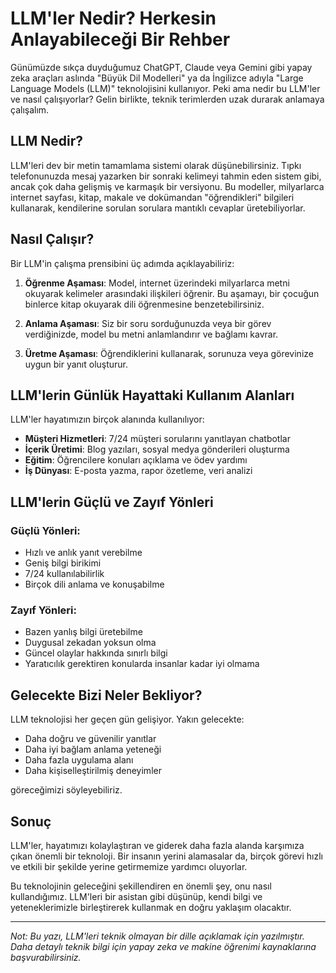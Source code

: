# LLM'ler Nedir? Herkesin Anlayabileceği Bir Rehber

Günümüzde sıkça duyduğumuz ChatGPT, Claude veya Gemini gibi yapay zeka araçları aslında "Büyük Dil Modelleri" ya da İngilizce adıyla "Large Language Models (LLM)" teknolojisini kullanıyor. Peki ama nedir bu LLM'ler ve nasıl çalışıyorlar? Gelin birlikte, teknik terimlerden uzak durarak anlamaya çalışalım.

## LLM Nedir?

LLM'leri dev bir metin tamamlama sistemi olarak düşünebilirsiniz. Tıpkı telefonunuzda mesaj yazarken bir sonraki kelimeyi tahmin eden sistem gibi, ancak çok daha gelişmiş ve karmaşık bir versiyonu. Bu modeller, milyarlarca internet sayfası, kitap, makale ve dokümandan "öğrendikleri" bilgileri kullanarak, kendilerine sorulan sorulara mantıklı cevaplar üretebiliyorlar.

## Nasıl Çalışır?

Bir LLM'in çalışma prensibini üç adımda açıklayabiliriz:

1. **Öğrenme Aşaması**: Model, internet üzerindeki milyarlarca metni okuyarak kelimeler arasındaki ilişkileri öğrenir. Bu aşamayı, bir çocuğun binlerce kitap okuyarak dili öğrenmesine benzetebilirsiniz.

2. **Anlama Aşaması**: Siz bir soru sorduğunuzda veya bir görev verdiğinizde, model bu metni anlamlandırır ve bağlamı kavrar.

3. **Üretme Aşaması**: Öğrendiklerini kullanarak, sorunuza veya görevinize uygun bir yanıt oluşturur.

## LLM'lerin Günlük Hayattaki Kullanım Alanları

LLM'ler hayatımızın birçok alanında kullanılıyor:

- **Müşteri Hizmetleri**: 7/24 müşteri sorularını yanıtlayan chatbotlar
- **İçerik Üretimi**: Blog yazıları, sosyal medya gönderileri oluşturma
- **Eğitim**: Öğrencilere konuları açıklama ve ödev yardımı
- **İş Dünyası**: E-posta yazma, rapor özetleme, veri analizi

## LLM'lerin Güçlü ve Zayıf Yönleri

### Güçlü Yönleri:

- Hızlı ve anlık yanıt verebilme
- Geniş bilgi birikimi
- 7/24 kullanılabilirlik
- Birçok dili anlama ve konuşabilme

### Zayıf Yönleri:

- Bazen yanlış bilgi üretebilme
- Duygusal zekadan yoksun olma
- Güncel olaylar hakkında sınırlı bilgi
- Yaratıcılık gerektiren konularda insanlar kadar iyi olmama

## Gelecekte Bizi Neler Bekliyor?

LLM teknolojisi her geçen gün gelişiyor. Yakın gelecekte:

- Daha doğru ve güvenilir yanıtlar
- Daha iyi bağlam anlama yeteneği
- Daha fazla uygulama alanı
- Daha kişiselleştirilmiş deneyimler

göreceğimizi söyleyebiliriz.

## Sonuç

LLM'ler, hayatımızı kolaylaştıran ve giderek daha fazla alanda karşımıza çıkan önemli bir teknoloji. Bir insanın yerini alamasalar da, birçok görevi hızlı ve etkili bir şekilde yerine getirmemize yardımcı oluyorlar.

Bu teknolojinin geleceğini şekillendiren en önemli şey, onu nasıl kullandığımız. LLM'leri bir asistan gibi düşünüp, kendi bilgi ve yeteneklerimizle birleştirerek kullanmak en doğru yaklaşım olacaktır.

---

*Not: Bu yazı, LLM'leri teknik olmayan bir dille açıklamak için yazılmıştır. Daha detaylı teknik bilgi için yapay zeka ve makine öğrenimi kaynaklarına başvurabilirsiniz.*

